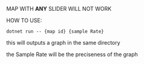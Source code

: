 MAP WITH **ANY** SLIDER WILL NOT WORK

HOW TO USE:

`dotnet run -- {map id} {sample Rate}`

this will outputs a graph in the same directory

the Sample Rate will be the preciseness of the graph
